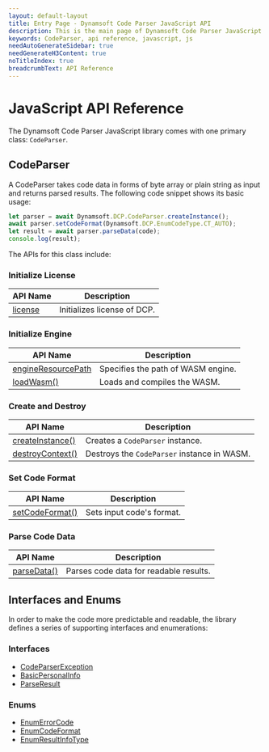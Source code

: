 ```yaml
---
layout: default-layout
title: Entry Page - Dynamsoft Code Parser JavaScript API
description: This is the main page of Dynamsoft Code Parser JavaScript SDK API Reference.
keywords: CodeParser, api reference, javascript, js
needAutoGenerateSidebar: true
needGenerateH3Content: true
noTitleIndex: true
breadcrumbText: API Reference
---
```


# JavaScript API Reference

The Dynamsoft Code Parser JavaScript library comes with one primary class: `CodeParser`.

## CodeParser

A CodeParser takes code data in forms of byte array or plain string as input and returns parsed results. The following code snippet shows its basic usage:

```js
let parser = await Dynamsoft.DCP.CodeParser.createInstance();
await parser.setCodeFormat(Dynamsoft.DCP.EnumCodeType.CT_AUTO);
let result = await parser.parseData(code);
console.log(result);
```

The APIs for this class include:

### Initialize License

| API Name | Description |
|---|---|
| [license](LicenseControl.md#license) | Initializes license of DCP. |

### Initialize Engine

| API Name | Description |
|---|---|
| [engineResourcePath](InitializationControl.md#engineresourcepath) | Specifies the path of WASM engine. |
| [loadWasm()](InitializationControl.md#loadwasm) | Loads and compiles the WASM. |

### Create and Destroy

| API Name | Description |
|---|---|
| [createInstance()](CodeParser.md#createinstance) | Creates a `CodeParser` instance. |
| [destroyContext()](CodeParser.md#destroycontext) | Destroys the `CodeParser` instance in WASM. |

### Set Code Format

| API Name | Description |
|---|---|
| [setCodeFormat()](CodeParser.md#setcodeformat) | Sets input code's format. |

### Parse Code Data

| API Name | Description |
|---|---|
| [parseData()](CodeParser.md#parsedata) | Parses code data for readable results. |

<!--

### Set Encryption Key

| API Name | Description |
|---|---|
| [setCryptoPublicKey()](CodeParser.md#setcryptopublickey) | Set a public key if code parsing needs. |
| [setCertificate()](CodeParser.md#setcertificate) | Set a certificate if code parsing needs. |

-->

## Interfaces and Enums

In order to make the code more predictable and readable, the library defines a series of supporting interfaces and enumerations:

### Interfaces

* [CodeParserException](../api-reference/interface/CodeParserEception.md)
* [BasicPersonalInfo](../api-reference/interface/BasicPersonalInfo.md)
* [ParseResult](../api-reference/interface/ParseResult.md)

### Enums

* [EnumErrorCode](../api-reference/enum/EnumErrorCode.md)
* [EnumCodeFormat](../api-reference/enum/EnumCodeFormat.md)
* [EnumResultInfoType](../api-reference/enum/EnumResultInfoType.md)
